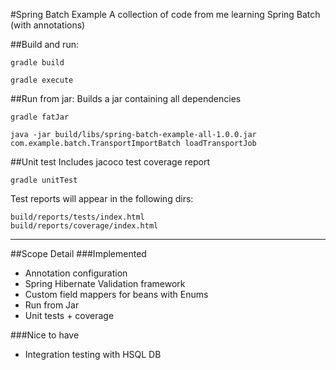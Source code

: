 #Spring Batch Example
A collection of code from me learning Spring Batch (with annotations)

##Build and run:
```
gradle build
```

```
gradle execute
```

##Run from jar:
Builds a jar containing all dependencies
```
gradle fatJar
```

```
java -jar build/libs/spring-batch-example-all-1.0.0.jar com.example.batch.TransportImportBatch loadTransportJob
```

##Unit test
Includes jacoco test coverage report
```
gradle unitTest
```
Test reports will appear in the following dirs:
```
build/reports/tests/index.html
build/reports/coverage/index.html
```
____

##Scope Detail
###Implemented
* Annotation configuration
* Spring Hibernate Validation framework
* Custom field mappers for beans with Enums
* Run from Jar
* Unit tests + coverage

###Nice to have

* Integration testing with HSQL DB
